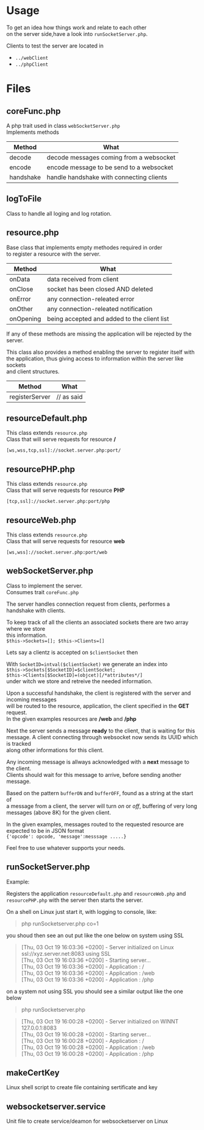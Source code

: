 # Usage

To get an idea how things work and relate to each other  
on the server side,have a look into  `runSocketServer.php`.

Clients to test the server are located in 

- `../webClient`
- `../phpClient`

# Files

## coreFunc.php

A php trait used in class `webSocketServer.php`  
Implements methods 

Method|What
------|----
decode| decode messages coming from a websocket
encode| encode message to be send to a websocket
handshake|handle handshake with connecting clients


## logToFile

Class to handle all loging and log rotation.

## resource.php

Base class that implements empty methodes required in order   
to register a resource with the server.

Method|What
------|----
onData    | data received from client
onClose   | socket has been closed AND deleted
onError   | any connection-releated error
onOther   | any connection-releated notification
onOpening | being accepted and added to the client list

If any of these methods are missing the application will be rejected by the server.   

This class also provides a method enabling the server to register itself with  
the application, thus giving access to information within the server like sockets  
and client structures.

Method|What
------|----
registerServer    | // as said



## resourceDefault.php

This class extends `resource.php`  
Class that will serve requests for resource **/** 

`[ws,wss,tcp,ssl]://socket.server.php:port/`

## resourcePHP.php
This class extends `resource.php`  
Class that will serve requests for resource **PHP** 

`[tcp,ssl]://socket.server.php:port/php`


## resourceWeb.php
This class extends `resource.php`  
Class that will serve requests for resource  **web**

`[ws,wss]://socket.server.php:port/web`

## webSocketServer.php

Class to implement the server.  
Consumes trait `coreFunc.php`

The server handles connection request from clients, performes a handshake with clients.   

To keep track of all the clients an associated sockets there are two array where we store  
this information.  
`$this->Sockets=[]; $this->Clients=[]`

Lets say a clientz is accepted on `$clientSocket`  then   

With `SocketID=intval($clientSocket)` we generate an index into  
`$this->Sockets[$SocketID]=$clientSocket;`   
`$this->Clients[$SocketID]=(objcet)[/*attributes*/]`      
under witch we store and retreive the needed information.


Upon a successful handshake, the client is registered with the server and incoming messages   
will be routed to the resource, application, the client specified in the **GET** request.  
In the given examples resources are **/web** and **/php** 

Next the server sends a message **ready** to the client, that is waiting for this  
message. A client connecting through websocket now sends its UUID which is tracked  
along other informations for this client.

Any incoming message is allways acknowledged with a **next** message to the client.  
Clients should wait for this message to arrive, before sending another message. 

Based on the pattern `bufferON` and `bufferOFF`, found as a string at the start of  
a message from a client, the server will turn *on* or *off*, buffering of very long 
messages (above 8K) for the given client.

In the given examples, messages routed to the requested resource are expected to be in JSON format  
`{'opcode': opcode, 'message':messsage .....}`

Feel free to use whatever supports your needs.


## runSocketServer.php

Example:

Registers the application  `resourceDefault.php` and `resourceWeb.php` and `resourcePHP.php` with the server
then starts the server.

On a shell on Linux  just start it, with logging to console, like:

> php runSocketserver.php co=1

you shoud then see an out put like the one below on system using SSL


> [Thu, 03 Oct 19 16:03:36 +0200] - Server initialized on Linux  ssl://xyz.server.net:8083 using SSL  
> [Thu, 03 Oct 19 16:03:36 +0200] - Starting server...  
> [Thu, 03 Oct 19 16:03:36 +0200] - Application : /  
> [Thu, 03 Oct 19 16:03:36 +0200] - Application : /web  
> [Thu, 03 Oct 19 16:03:36 +0200] - Application : /php  

on a system not using SSL you should see a similar output like the one below

> php runSocketserver.php

> [Thu, 03 Oct 19 16:00:28 +0200] - Server initialized on WINNT  127.0.0.1:8083  
> [Thu, 03 Oct 19 16:00:28 +0200] - Starting server...  
> [Thu, 03 Oct 19 16:00:28 +0200] - Application : /  
> [Thu, 03 Oct 19 16:00:28 +0200] - Application : /web  
> [Thu, 03 Oct 19 16:00:28 +0200] - Application : /php  


## makeCertKey

Linux shell script to create file containing sertificate and key

## websocketserver.service

Unit file to create service/deamon for websocketserver on Linux 

